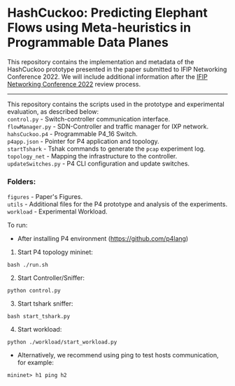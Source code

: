 # HashCuckoo: Predicting Elephant Flows using Meta-heuristics in Programmable Data Planes
This repository contains the implementation and metadata of the HashCuckoo prototype presented in the paper submitted to IFIP Networking Conference 2022. We will include additional information after the [IFIP Networking Conference 2022](https://networking.ifip.org/2022/) review process.


___________________________

This repository contains the scripts used in the prototype and experimental evaluation, as described below:<br/>
`control.py`          - Switch-controller communication interface.<br/>
`flowManager.py`      - SDN-Controller and traffic manager for IXP network.<br/>
`hahsCuckoo.p4`       - Programmable P4_16 Switch. <br/>
`p4app.json`          - Pointer for P4 application and topology.<br/>
`startTshark`         - Tshak commands to generate the `pcap` experiment log.<br/>
`topology_net`        - Mapping the infrastructure to the controller.<br/>
`updateSwitches.py`   - P4 CLI configuration and update switches.<br/>

### Folders: 
`figures`   - Paper's Figures.<br/>
`utils`     - Additional files for the P4 prototype and analysis of the experiments.<br/>
`workload`  - Experimental Workload.<br/>


To run:<br/>
- After installing P4 environment (https://github.com/p4lang)<br/>

1. Start P4 topology mininet:
```
bash ./run.sh
```

2. Start Controller/Sniffer:
```
python control.py
```

3. Start tshark sniffer:
```
bash start_tshark.py
```

4. Start workload:
```
python ./workload/start_workload.py
```
* Alternatively, we recommend using ping to test hosts communication, for example:
```
mininet> h1 ping h2
```


